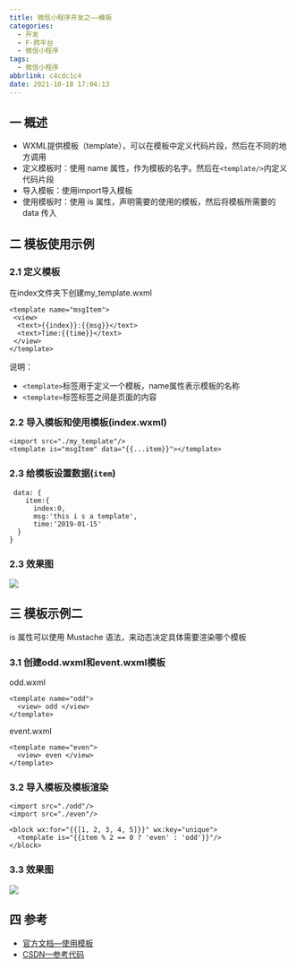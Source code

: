```yaml
---
title: 微信小程序开发之——模板
categories:
  - 开发
  - F-跨平台
  - 微信小程序
tags:
  - 微信小程序
abbrlink: c4cdc1c4
date: 2021-10-18 17:04:13
---
```

## 一 概述

* WXML提供模板（template），可以在模板中定义代码片段，然后在不同的地方调用
* 定义模板时：使用 name 属性，作为模板的名字。然后在`<template/>`内定义代码片段
* 导入模板：使用import导入模板
* 使用模板时：使用 is 属性，声明需要的使用的模板，然后将模板所需要的 data 传入

<!--more-->

## 二 模板使用示例

### 2.1 定义模板

在index文件夹下创建my_template.wxml

```
<template name="msgItem">
 <view>
  <text>{{index}}:{{msg}}</text>
  <text>Time:{{time}}</text>
 </view>
</template>
```

说明：

* `<template>`标签用于定义一个模板，name属性表示模板的名称
* `<template>`标签标签之间是页面的内容

### 2.2 导入模板和使用模板(index.wxml)

```
<import src="./my_template"/>
<template is="msgItem" data="{{...item}}"></template> 
```

### 2.3 给模板设置数据(`item`)

```
 data: {
    item:{
      index:0,
      msg:'this i s a template',
      time:'2019-01-15'
  }
}
```

### 2.3 效果图

![][1]
## 三 模板示例二

is 属性可以使用 Mustache 语法，来动态决定具体需要渲染哪个模板

### 3.1 创建odd.wxml和event.wxml模板

odd.wxml

```
<template name="odd">
  <view> odd </view>
</template>
```

event.wxml

```
<template name="even">
  <view> even </view>
</template>
```

### 3.2 导入模板及模板渲染

```
<import src="./odd"/>
<import src="./even"/>

<block wx:for="{{[1, 2, 3, 4, 5]}}" wx:key="unique">
  <template is="{{item % 2 == 0 ? 'even' : 'odd'}}"/>
</block>
```

### 3.3 效果图
![][2]

## 四 参考

* [官方文档—使用模板](https://developers.weixin.qq.com/miniprogram/dev/reference/wxml/template.html)
* [CSDN—参考代码](https://download.csdn.net/download/Calvin_zhou/33240601)




[1]:https://cdn.staticaly.com/gh/PGzxc/CDN/master/blog-wechat/wechat-template-item-view.png
[2]:https://cdn.staticaly.com/gh/PGzxc/CDN/master/blog-wechat/wechat-template-mustache-view.png